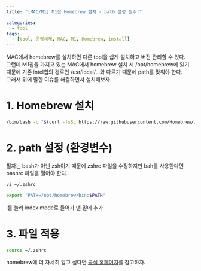 ```yaml
---
title: "[MAC/M1] M1칩 Homebrew 설치 - path 설정 필수!"

categories:
  - tool
tags:
  - [tool, 운영체제, MAC, M1, Homebrew, install]
---
```


MAC에서 homebrew를 설치하면 다른 tool을 쉽게 설치하고 버전 관리할 수 있다.   
그런데 M1칩을 가지고 있는 MAC에서 homebrew 설치 시 /opt/homebrew에 있기 때문에 기존 intel칩의 경로인 /usr/local/...와 다르기 때문에 path를 맞춰야 한다.   
그래서 위에 말한 이슈를 해결하면서 설치해보자.   

# 1. Homebrew 설치

```zsh
/bin/bash -c "$(curl -fsSL https://raw.githubusercontent.com/Homebrew/install/HEAD/install.sh)"
```

# 2. path 설정 (환경변수)

필자는 bash가 아닌 zsh이기 때문에 zshrc 파일을 수정하지만 bah를 사용한다면 bashrc 파일을 열어야 한다.   

```zsh
vi ~/.zshrc
```

```zsh
export "PATH=/opt/homebrew/bin:$PATH"
```

i를 눌러 index mode로 들어가 맨 밑에 추가

# 3. 파일 적용

```zsh
source ~/.zshrc
```

homebrew에 더 자세히 알고 싶다면 [공식 홈페이지](https://brew.sh/index_ko)를 참고하자.